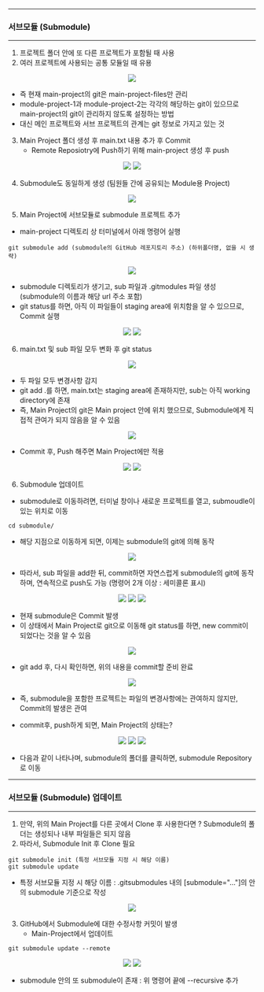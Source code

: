 -----
### 서브모듈 (Submodule)
-----
1. 프로젝트 폴더 안에 또 다른 프로젝트가 포함될 때 사용
2. 여러 프로젝트에 사용되는 공통 모듈일 때 유용
<div align="center">
<img src="https://github.com/sooyounghan/Git-Github/assets/34672301/41d243ff-3755-443a-b496-e1ca200ce384">
</div>

   - 즉 현재 main-project의 git은 main-project-files만 관리
   - module-project-1과 module-project-2는 각각의 해당하는 git이 있으므로 main-project의 git이 관리하지 않도록 설정하는 방법
   - 대신 메인 프로젝트와 서브 프로젝트의 관계는 git 정보로 가지고 있는 것
  
3. Main Project 폴더 생성 후 main.txt 내용 추가 후 Commit
   - Remote Reposiotry에 Push하기 위해 main-project 생성 후 push
<div align="center">
<img src="https://github.com/sooyounghan/Git-Github/assets/34672301/d688f06b-3037-45f4-be30-3f5f1041f20e">
<img src="https://github.com/sooyounghan/Git-Github/assets/34672301/454737e3-8749-43e8-b826-28d80a0311bd">
</div>

4. Submodule도 동일하게 생성 (팀원들 간에 공유되는 Module용 Project)
<div align="center">
<img src="https://github.com/sooyounghan/Git-Github/assets/34672301/cf19ffba-bd0d-49f7-966d-e66a85dcdbf0">
</div>

5. Main Project에 서브모듈로 submodule 프로젝트 추가
  - main-project 디렉토리 상 터미널에서 아래 명령어 실행
```
git submodule add (submodule의 GitHub 레포지토리 주소) (하위폴더명, 없을 시 생략)
```
<div align="center">
<img src="https://github.com/sooyounghan/Git-Github/assets/34672301/25f1405c-4b70-4a34-9bf5-3d3bf7412a24">
</div>

  - submodule 디렉토리가 생기고, sub 파일과 .gitmodules 파일 생성 (submodule의 이름과 해당 url 주소 포함)
  - git status를 하면, 아직 이 파일들이 staging area에 위치함을 알 수 있으므로, Commit 실행
<div align="center">
<img src="https://github.com/sooyounghan/Git-Github/assets/34672301/c8cb4506-b0a4-48c0-9fe0-03bfe2529efd">
<img src="https://github.com/sooyounghan/Git-Github/assets/34672301/0a24ba28-f250-4b5b-a348-6ffc5f15b178">
</div>

6. main.txt 및 sub 파일 모두 변화 후 git status
<div align="center">
<img src="https://github.com/sooyounghan/Git-Github/assets/34672301/266ded30-9a2a-4739-9dd7-b71d1b44c376">
</div>

  - 두 파일 모두 변경사항 감지
  - git add .를 하면, main.txt는 staging area에 존재하지만, sub는 아직 working directory에 존재
  - 즉, Main Project의 git은 Main project 안에 위치 했으므로, Submodule에게 직접적 관여가 되지 않음을 알 수 있음
<div align="center">
<img src="https://github.com/sooyounghan/Git-Github/assets/34672301/15d63058-3208-49bd-9cd6-0f2cad328ead">
</div>

  - Commit 후, Push 해주면 Main Project에만 적용
<div align="center">
<img src="https://github.com/sooyounghan/Git-Github/assets/34672301/fcec644a-affb-45ae-8885-ec5596ec3cac">
<img src="https://github.com/sooyounghan/Git-Github/assets/34672301/cbed03c6-ccbe-4a32-9f35-be650c228eaf">
</div>

6. Submodule 업데이트
  - submodule로 이동하려면, 터미널 창이나 새로운 프로젝트를 열고, submoudle이 있는 위치로 이동
```
cd submodule/
```
  - 해당 지점으로 이동하게 되면, 이제는 submodule의 git에 의해 동작
<div align="center">
<img src="https://github.com/sooyounghan/Git-Github/assets/34672301/5720b274-5f06-4d8e-86e7-12c7de3d5b49">
</div>

  - 따라서, sub 파일을 add한 뒤, commit하면 자연스럽게 submodule의 git에 동작하며, 연속적으로 push도 가능 (명령어 2개 이상 : 세미콜론 표시)
<div align="center">
<img src="https://github.com/sooyounghan/Git-Github/assets/34672301/786406aa-dc49-40a5-b261-fd0ecdbd5b1c">
<img src="https://github.com/sooyounghan/Git-Github/assets/34672301/56087a1c-6fc4-4b00-803a-c0ebf8744f82">
<img src="https://github.com/sooyounghan/Git-Github/assets/34672301/db7df3dc-593f-4286-a494-d9f024fc5537">
</div>

 - 현재 submodule은 Commit 발생
 - 이 상태에서 Main Project로 git으로 이동해 git status를 하면, new commit이 되었다는 것을 알 수 있음
<div align="center">
<img src="https://github.com/sooyounghan/Git-Github/assets/34672301/ba4e016c-7227-48fe-8bd2-29f3823cfeab">
</div>

 - git add 후, 다시 확인하면, 위의 내용을 commit할 준비 완료
<div align="center">
<img src="https://github.com/sooyounghan/Git-Github/assets/34672301/2e0150ba-354c-4a46-9df9-9f16178d9aed">
</div>

 - 즉, submodule을 포함한 프로젝트는 파일의 변경사항에는 관여하지 않지만, Commit의 발생은 관여
  
 - commit후, push하게 되면, Main Project의 상태는?
<div align="center">
<img src="https://github.com/sooyounghan/Git-Github/assets/34672301/b53c561b-4b04-4c9e-997e-f475c9e21c30">
<img src="https://github.com/sooyounghan/Git-Github/assets/34672301/6f25a71b-69de-4552-9520-08f50cd1e2ac">
<img src="https://github.com/sooyounghan/Git-Github/assets/34672301/6dc74e2a-9522-4914-9b07-d21a0278dd35">
</div>

 - 다음과 같이 나타나며, submodule의 폴더를 클릭하면, submodule Repository로 이동

-----
### 서브모듈 (Submodule) 업데이트
-----
1. 만약, 위의 Main Project를 다른 곳에서 Clone 후 사용한다면 ? Submodule의 폴더는 생성되나 내부 파일들은 되지 않음
2. 따라서, Submodule Init 후 Clone 필요
```
git submodule init (특정 서브모듈 지정 시 해당 이름)
git submodule update
```
  - 특정 서브모듈 지정 시 해당 이름 : .gitsubmodules 내의 [submodule="..."]의 안의 submodule 기준으로 작성
<div align="center">
<img src="https://github.com/sooyounghan/Git-Github/assets/34672301/38d57386-325b-4627-a7b0-60f343169837">
</div>

3. GitHub에서 Submodule에 대한 수정사항 커밋이 발생
   - Main-Project에서 업데이트
```
git submodule update --remote
```
<div align="center">
<img src="https://github.com/sooyounghan/Git-Github/assets/34672301/7d3fc7ef-6724-4dd8-b507-37fcff45f903">
<img src="https://github.com/sooyounghan/Git-Github/assets/34672301/a5d75cf5-bc78-4a84-a64c-093d0d8adeed">
</div>

  - submodule 안의 또 submodule이 존재 : 위 명령어 끝에 --recursive 추가

 
